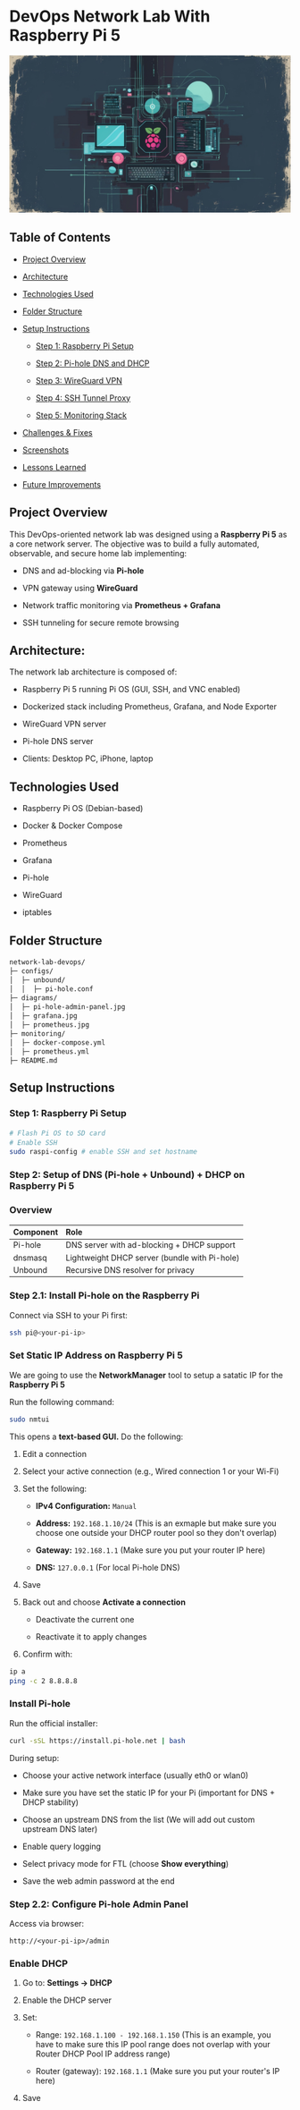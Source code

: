 # DevOps Network Lab With Raspberry Pi 5

![Cover Image](./cover/cover.jpg)

## Table of Contents

- [Project Overview](#project-overview)

- [Architecture](#)

- [Technologies Used](#)

- [Folder Structure](#)

- [Setup Instructions](#)

    - [Step 1: Raspberry Pi Setup](#)

    - [Step 2: Pi-hole DNS and DHCP](#)

    - [Step 3: WireGuard VPN](#)

    - [Step 4: SSH Tunnel Proxy](#)

    - [Step 5: Monitoring Stack](#)

- [Challenges & Fixes](#)
- [Screenshots](#)
- [Lessons Learned](#)
- [Future Improvements](#)

## Project Overview

This DevOps-oriented network lab was designed using a **Raspberry Pi 5** as a core network server. The objective was to build a fully automated, observable, and secure home lab implementing:

- DNS and ad-blocking via **Pi-hole**

- VPN gateway using **WireGuard**

- Network traffic monitoring via **Prometheus + Grafana**

- SSH tunneling for secure remote browsing

## Architecture:

The network lab architecture is composed of:

- Raspberry Pi 5 running Pi OS (GUI, SSH, and VNC enabled)

- Dockerized stack including Prometheus, Grafana, and Node Exporter

- WireGuard VPN server

- Pi-hole DNS server

- Clients: Desktop PC, iPhone, laptop

## Technologies Used

- Raspberry Pi OS (Debian-based)

- Docker & Docker Compose

- Prometheus

- Grafana

- Pi-hole

- WireGuard

- iptables

## Folder Structure

```ascii
network-lab-devops/
├─ configs/
│  ├─ unbound/
│  │  ├─ pi-hole.conf
├─ diagrams/
│  ├─ pi-hole-admin-panel.jpg
│  ├─ grafana.jpg
│  ├─ prometheus.jpg
├─ monitoring/
│  ├─ docker-compose.yml
│  ├─ prometheus.yml
├─ README.md
```

## Setup Instructions

### Step 1: Raspberry Pi Setup

```bash
# Flash Pi OS to SD card
# Enable SSH
sudo raspi-config # enable SSH and set hostname
```

### Step 2: Setup of DNS (Pi-hole + Unbound) + DHCP on Raspberry Pi 5

### Overview

| **Component** | **Role** |
| :------------ | :------- |
| Pi-hole       | DNS server with ad-blocking + DHCP support |
| dnsmasq       | Lightweight DHCP server (bundle with Pi-hole) |
| Unbound       | Recursive DNS resolver for privacy |

### Step 2.1: Install Pi-hole on the Raspberry Pi

Connect via SSH to your Pi first:

```bash
ssh pi@<your-pi-ip>
```

### Set Static IP Address on Raspberry Pi 5 

We are going to use the **NetworkManager** tool to setup a satatic IP for the **Raspberry Pi 5**

Run the following command:

```bash
sudo nmtui
```

This opens a **text-based GUI.** Do the following:

1. Edit a connection

2. Select your active connection (e.g., Wired connection 1 or your Wi-Fi)

3. Set the following:

    - **IPv4 Configuration:** `Manual`

    - **Address:** `192.168.1.10/24` (This is an exmaple but make sure you choose one outside your DHCP router pool so they don't overlap)

    - **Gateway:** `192.168.1.1` (Make sure you put your router IP here)

    - **DNS:** `127.0.0.1` (For local Pi-hole DNS)

4. Save

5. Back out and choose **Activate a connection**

    - Deactivate the current one

    - Reactivate it to apply changes

6. Confirm with:

```bash
ip a 
ping -c 2 8.8.8.8
```

### Install Pi-hole 

Run the official installer:

```bash
curl -sSL https://install.pi-hole.net | bash
```

During setup:

- Choose your active network interface (usually eth0 or wlan0)

- Make sure you have set the static IP for your Pi (important for DNS + DHCP stability)

- Choose an upstream DNS from the list (We will add out custom upstream DNS later)

- Enable query logging

- Select privacy mode for FTL (choose **Show everything**)

- Save the web admin password at the end

### Step 2.2: Configure Pi-hole Admin Panel

Access via browser:

```arduino
http://<your-pi-ip>/admin
```

### Enable DHCP

1. Go to: **Settings -> DHCP**

2. Enable the DHCP server

3. Set:

    - Range: `192.168.1.100 - 192.168.1.150` (This is an example, you have to make sure this IP pool range does not overlap with your Router DHCP Pool IP address range)

    - Router (gateway): `192.168.1.1` (Make sure you put your router's IP here)

4. Save
